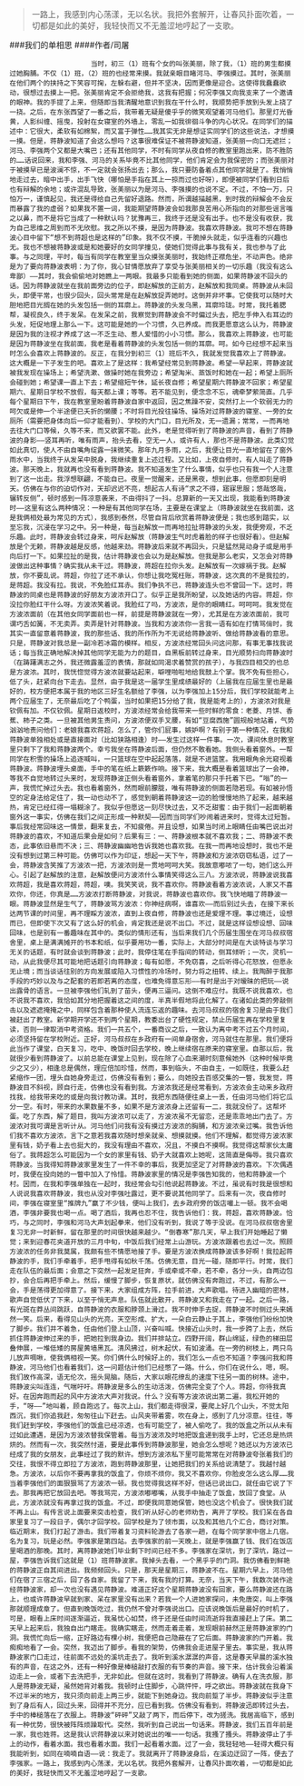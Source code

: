 > 一路上，我感到内心荡漾，无以名状。我把外套解开，让春风扑面吹着，一切都是如此的美好，我轻快而又不无羞涩地哼起了一支歌。

###我们的单相思
####作者/司屠

						当时，初三（1）班有个女的叫张美丽，除了我，（1）班的男生都摸过她胸脯。不仅（1）班，（2）班的也经常来摸。我就亲眼目睹河马、李强摸过。其时，张美丽在他们两个的挟持之下笑容可掬，左躲右避，但并不坚决，因而更像是迎合。这使得我蠢蠢欲动，很想过去摸上一把。张美丽肯定不会拒绝我，这我有把握；何况李强又向我支来了一个邀请的眼神。我的手提了上来，但随即当我清醒地意识到我在干什么时，我顺势把手放到头发上挠了一挠。之后，在东张西望了一番之后，我带着无疑是傻乎乎的微笑观望着河马他们。那里灯光昏黄，人影纠缠、摇曳，投射在女寝室的外墙上，零乱一如我徘徊斗争的内心状况。在同学们的描述中：它很大，柔软有如棉絮，而又富于弹性……我其实无非是想证实同学们的这些说法，才想摸一摸。但是，蒋静波知道了会这么想吗？这事很难保证不被蒋静波知道，张美丽一向口无遮拦；河马、李强两个又都是大嘴巴；还有其他同学，不时有同学从夜自修的教室里跑出来，防不胜防的……话说回来，我和李强、河马的关系毕竟不比其他同学，他们肯定会为我保密的；而张美丽对于被摸早已是波澜不惊，不一定就会张扬出去；那么，我只要防备着点其他同学就是了。我悄悄地走过去，暗中出手，出手飞快（哪怕是手指在其上一掠而过也好呀），即便被同学们看到日后也有辩解的余地；或许混乱导致，张美丽以为是河马、李强摸的也说不定。不过，不怕一万，只怕万一，谨慎起见，我还是得给自己先留好退路。然而，所谓越描越黑，到时我的辩解会不会反而暴露了我的虚弱？如果我不置一词，我能期望蒋静波会如我那良苦用心所指向的对那些谣言嗤之以鼻，而不是将它当成了一种默认吗？犹豫再三，我终于还是没有出手。也不是没有收获，我为自己思维之周到而不无欣慰。我之所以不摸，是因为蒋静波。我喜欢蒋静波。我可不想在蒋静波心目中留下“想不到蒋超也是这样的”印象。我不仅不摸，干脆掉头就走，似乎连看的兴趣也无。我也不想被蒋静波或是和她要好的女同学撞见，使她们觉得此事与我有关，我也参与了此事。与之同理，平时，每当有同学在教室里当众摸张美丽时，我始终正襟危坐，不动声色。绝非是为了要向蒋静波表明：为了你，我心甘情愿放弃了享受与张美丽相关的一切乐趣（我没有这么卑鄙）——其时，我会偷偷地对她瞧上一两眼。我最多只能看到她的侧面，如果蒋静波不回头的话。因为蒋静波就坐在我前面旁边的位子，即赵解放的正前方，赵解放和我同桌。蒋静波从未回头，即便平常，也很少回头，回头常常是在赵解放捉弄她时。这倒并非坏事。它使我可以随时大胆地把目光搁在她的头发包括一侧的耳廓上。蒋静波的头发乌黑，耳廓玲珑。时常，我托着腮帮，凝视良久，终于发呆。在发呆之前，我察觉到蒋静波会不时偏过头去，把左手伸入右耳边的头发，短促地理上那么一下。这可能是她的一个习惯，久已养成。而我更愿意这么认为，蒋静波是因为我的注视才养成了这一不乏生动、惹人爱惜的小小习惯。那么，我喜欢上蒋静波，也可能是因为蒋静波坐在我前面，我老是看着蒋静波的头发包括一侧的耳廓。呵。如今已经想不起来当时怎么会喜欢上蒋静波的。反正，在我分到初三（1）班后不久，我就发觉我喜欢上了蒋静波。这大概是一下子发生的吧。喜欢上了是这样：我希望经常见到蒋静波。希望一早起来，蒋静波就被我发现在操场上；希望洗漱、做操时她在我旁边；希望淘米、蒸饭时和她在一起；希望上厕所会碰到她；希望课一直上下去；希望缩短午休，延长夜自修；希望星期六蒋静波不回家；希望星期六、星期日学校不放假，每天都上课；等等。若不能见到，便念念不忘，魂牵梦萦简直。几乎每个星期日下午，我在教室里盼着蒋静波自家中返回，因之焦躁不安，突然打上一个软弱无力的呵欠或是伸一个半途便已夭折的懒腰；不时将目光投往操场、操场对过蒋静波的寝室、一旁的女厕所（需要把身体向后一仰才能看到）、学校的大门口，目光所及，无一遗漏；常常，一而再地去往大门口等候，久等不来，而又欲罢不能。此外，老是觉得听到了蒋静波的声音，看到了蒋静波的身影——竖耳再听，唯有雨声，抬头去看，空无一人，或许有人，那也不是蒋静波。此类幻觉如此真切，使人不由自嘴角绽露一抹微笑。那年九月多雨，之后，我便让目光一直地留在了窗外雨水中，当我终于从发呆中脱身，我继续重复上述过程。又比如，上夜自修时，有人叫走了蒋静波。那天晚上，我就再也没有看到蒋静波。我不知道发生了什么事情，似乎也只有我一个人注意到了这一出走。我浮想联翩，不能自已。夜里一觉醒来，还是黑夜，想到此事，但愿即刻是明天。仿佛在与你的迫切作对，天却迟迟不亮，想起古人有诗“求之不得，寤寐思服；悠哉悠哉，辗转反侧”，顿时感到一阵凉意袭来，不由得抖了一抖。总算新的一天又出现，我能看到蒋静波时——这里有这么两种情况：一种是有其他同学在场，主要是在课堂上（蒋静波就坐在我前面，这是我俩相处最为常见的方式），我感到泰然，尽管自背后欣赏着蒋静波便是；我也感到踏实，以至忘我，沉浸在学习之中。另一种是，每当赵解放一而再地拉扯蒋静波的头发，我便旁观，不乏乐趣。此时，蒋静波会转过身来，呵斥赵解放（蒋静波生气时虎着脸的样子也很好看）。但赵解放是个无赖，蒋静波越是反感，他越来劲。蒋静波后来就不再回头，只是猛然晃动身子或是用手向后打一下。如果拉扯的是我，估计蒋静波也会以为是赵解放。但我是那么老实，又怎会对蒋静波做出这种事情？确实我从未干过。蒋静波，蒋超在拉你头发。赵解放有一次嫁祸于我。赵解放，你不要乱说。蒋超，你拉了还不承认，你想让我吃冤枉账，蒋静波，这次真的不是我拉的，是蒋超。我没有拉。我说，不免脸红耳赤。我们争执不已，蒋静波连头也不曾回一下。这时，蒋静波的同桌也是蒋静波的好朋友方波浓开口了。似乎正是我所盼望，以及她话的内容。蒋超，你没拉你脸红干什么呀。方波浓笑着说。我脸红了吗，方波浓，是你的眼睛红。呵呵呵。我发觉在方波浓面前（在其他女同学面前也一样，前提是蒋静波就在一旁），尤其是在方波浓面前，我可谓巧舌如簧，不无卖弄。卖弄是针对蒋静波。当我和方波浓你一言我一语有如在打情骂俏时，我其实一直留意着蒋静波，我的那些话、我的所作所为不无说给蒋静波听、做给蒋静波看的意思。只是，蒋静波对我总是一副冷若冰霜的模样。相反，方波浓经常回头问这问那，有事无事找我说话；每当我正确地解决掉其他同学无能为力的题目，自黑板前转过身来，目光顺势扫向蒋静波时（在踌躇满志之外，我还微露羞涩的表情，那就如同渴求着赞赏的孩子），与我四目相交的也总是方波浓。其时，我恍惚觉得方波浓就要站起来，噼哩啪啦地给我鼓上个掌。我不免有些担心，低了头，赶紧向台下走去。显然，由于我是这一届学生里成绩最好的（上届我在应届生里也是最好的，校方便把本属于我的地区三好生名额给了李强，以为李强加上15分后，我们学校就能考上两个应届生了，无奈最后吃了个鸭蛋，当时如果把15分给了我，我是能考上的），方波浓对我是钦佩有加。不仅钦佩。星期日返校时，方波浓经常会给我带来一些时鲜的零食：老菱、月饼、香蕉、柿子之类。一旦被其他男生责问，方波浓便双手叉腰，有如“豆腐西施”圆规般地站着，气势汹汹地责问他们：老娘我喜欢蒋超，怎么了，管你们屁事，嫉妒啊？有别于第一种情况，在我和蒋静波单独相处或是直接面对（比如狭路相逢）时——发生过这样一件事。一次，课间休息时教室里只剩下了我和蒋静波两个。幸亏我坐在蒋静波后面，但仍然不敢看她。我侧头看着窗外。一帮同学在积雪的操场上追逐喊叫，一只篮球在空中起起落落，就是不进篮筐。我用眼角余光窥视着蒋静波。蒋静波埋头桌面，手中的笔在纸上簌簌作响。接下来，我大概是看着篮球出了一会神，等我不自觉地转过头来时，发现蒋静波正侧头看着窗外，拿着笔的那只手托着下巴。“嗡”的一声，我慌忙掉过头去。我也看着窗外，然而眼前朦胧，唯有蒋静波的侧面若隐若现。有如被孙悟空的定身法给定住了，我一动也动不了，感觉到朝着蒋静波这一边的脸慢慢地热了起来，越来越热，肯定已经红得一塌糊涂了。我似乎但愿这一刻尽快过去，又不乏甜蜜：由于我们一起面朝着窗外这一事实，仿佛在我们之间正形成一种默契——因而当同学们吵闹着进来时，觉得太过短暂。事后我经常回味这一情景，翻来复去，不知疲倦。并且设想，如果当时闭上眼睛任由嘴巴说出对蒋静波的喜欢，不知道后果会是如何？后果有三：一、蒋静波根本就不喜欢我；二、蒋静波不表态，此事依旧悬而不决；三、蒋静波幽幽地告诉我她也喜欢我。在我一而再地设想时，我也不是没有想到过第三种可能。仿佛可以作为印证，想起一天下午，蒋静波和方波浓窃窃私语，过了一会，蒋静波含笑推了方波浓一把，方波浓则是一贯地呵呵大笑。我故意嘟哝了一句，她们这么开心。引起了赵解放的注意，赵解放便问方波浓什么事情笑得这么三八。方波浓说，蒋静波说我喜欢蒋超，我是喜欢蒋超，蒋超，噢。我笑笑说，我不喜欢你。蒋静波看着方波浓说，人家又不喜欢你，你还，你真是……方波浓打断蒋静波，对我说，蒋静波也喜欢你。我飞快地瞄了蒋静波一眼。蒋静波显然是生气了，蒋静波骂方波浓：你神经病啊，谁喜欢——而后别过头去，在接下来长达两节课的时间里，再不理睬方波浓，直到上夜自修，蒋静波也还是爱理不理。事过境迁，设想而已，但即使下次又有了这么好的机会，肯定我还是说不出口。不过，就是这样设想设想、回味回味，也是别有一番趣味在其中的。类似的情形还有，当后来我们几个历届生围坐在河马叔叔宿舍里，桌上是满满摊开的书本和纸，似乎要用功一番，实际上，大部分时间是在大谈特谈与学习无关的话题，有时就会谈到蒋静波；此时，我停住笔在手指间的转动，侧耳倾听；一次，灵机一动，从此我便尽其可能地把话题引向蒋静波；每有如愿，不免窃喜，之后听得心花怒放，但愿永无止境；而当谈话往别的方向发展或陷入习惯性的冷场时，努力将之扭转、续上。我陶醉于我那手段的巧妙以及与之配套的若即若离的态度，也难免得意忘形——有时是出于对暧昧的把玩——说出露骨的语言。一旦被李强他们轧到了苗头，便再三逼问。这倒不难应付。我既不说我喜欢，也不说我不喜欢，我恰如其分地把握着这之间的度，半真半假地将此化解了。在诸如此类的旁敲侧击以及遮遮掩掩之中，同样包含着那种使人流连忘返的趣味。去河马叔叔的宿舍复习是由于我们被赶出了教室。新学期开学还不到两个星期，教委出台了硬性规定，禁止历届生再在学校里复读，否则一律取消中考资格。我们一共五个，一番商议之后，一致认为离中考不过五个月时间，必须坚持留在学校附近。正好，河马叔叔在乡政府有一间单身宿舍，河马就住在那里。我们便将此当作了课堂，白天复习，吃中、晚饭时回去学校，晚上继续宿在原来的寝室里。自那以后，我就很少看到蒋静波了。以前总能在课堂上见到，现在除了心血来潮时刻意候她外（这种时候毕竟少之又少），相逢总是偶然，理应倍加珍惜，然而，事到临头，不由自主，一如既往，我要么赶紧缩作一团，埋头自她身旁走过，仿佛没有看到；要么，向她投去百感交集的一瞥，我发觉，蒋静波目不斜视，顾自行走，仿佛也没有看到我。方波浓我还是经常看到，方波浓会主动来乡政府找我，给我带来吃的或是向我讨教功课。其时，我把东西随便往桌上一丢，任由河马他们将它瓜分一空。有时，带来的水果数量不多，如果不是方波浓身上还留有一二，我就没份了。这帮坏蛋。吃了东西，解了题目，我叫方波浓可以走了，方波浓虽不无留恋，还是乖乖地出门去了。方波浓对我可谓是言听计从。河马他们问我有没有摸过方波浓的胸脯，和方波浓亲过嘴。我告诉他们我不喜欢方波浓，言下之意若我喜欢随时想亲就亲、想摸就摸。他们不理解，都觉得方波浓家里有钱，奶子看上去也挺大的，我没有理由不喜欢，况且，不摸白不摸啊。我觉得这帮家伙太庸俗了。我蒋超怎么可能因为一个女的家里有钱、奶子大就喜欢上她呢，这简直是侮辱。我只喜欢蒋静波。当我得知蒋静波家里发生了一件不幸的事后，我更加坚定了对蒋静波的喜欢。下次偶遇时，我便在投向她的一瞥中加入了怜惜。蒋静波家里的情况是李强告知我的，他和蒋静波一个村。因而，在我和李强单独在一起时，我经常会勾引他说起蒋静波。不过，虽说有时我是很想和人说说我喜欢蒋静波，我也从没对李强吐露过，更不要说其他同学了。后来有一次，夜自修时间，李强在寝室里“推牌九”赢了不少钱，便叫上我们，去乡政府旁的饭店嘬上一顿。我不会喝酒，李强非要我也喝一点。喝了酒后，我再也忍不住，我告诉他们：我，蒋超，喜欢蒋静波。恰巧，与之同时，李强和河马大声划起拳来，他们没有听到，我说了等于没说。在河马叔叔宿舍里复习无非一时新鲜，留在那里的时间很快越来越少。“倒春寒”那几天，早上我们开始睡起了懒觉；来到迎春花夹道开放的三月中旬，中饭后我们经常上山游玩。方波浓跟着也去过一次。照顾方波浓的任务非我莫属，我颇有些不情愿地接了手。要是方波浓换成蒋静波该多好啊！我拉起蒋静波的手，我们手牵着手，把手甩得有如秋千荡。仿佛无意，目光一碰，随即平行。时常，我们走在队伍的最后面；会意之下突然一起发足狂奔，手或牵或不牵，若不牵，各分一头，自两边包抄，会合后再把手牵上。然后，缓慢了脚步，恢复原状，就仿佛没有奔跑过，不过，有那么一会，手是荡得更加得意了。接下来，大家组成方阵，拉手前进，大声歌唱。待进入幽暗的密林，歌声自觉低伏了下来，以至于悄无声息。队伍就此散开，蒋静波又和我走在了一起。之后一路，有光斑在莽丛间跳跃，自蒋静波的衣服和脖颈上滑过。我不时伸手去捉，蒋静波不时侧过头来嫣然一笑。后来，看得见山头的光亮，天空形成、扩大，一朵白云静止于其上，李强他们纷纷加快了脚步。我们并不着急，任由他们登上山顶，兴奋叫喊。快接近山头时，我一步跨了上去，然后抓住蒋静波伸过来的手，把她拉到我身边。我们并排站立。四野开阔，群山绵延，绿色的梯田层叠伸展，一堆低矮的房屋黄墙黑瓦。清风拂过，树木起伏，有如波涌。在一旁的树枝上，两只鸟儿放声啁啾，使我俩相视一笑。你们俩什么时候好上的，我们怎么一点也不知道？李强问我和蒋静波，河马他们也看着我们，这一问题估计他们已经憋了一路。什么，你们在说什么，嗯，啊。我们故作高深，语无伦次，摇头晃脑。随后，大家以眼花缭乱的速度下往另一面的树林。途中，蒋静波尖叫连连，气喘吁吁。蒋静波是多么的生动活泼，仿佛完全变了个人。蒋超，你待我真好。在因奔跑而起的风中方波浓大声对我说。什么？没有等方波浓说出第二遍，我松开她的手，“呀——”地叫着，顾自跑远了。每次上山，我们都走得很深，要爬上好几个山头，不觉太阳西沉，我们你追我赶，匆匆往山下赶去。山风夹带着雾，吹在身上，感到了几分凉意。往往，等我们赶到学校，李强他们的饭盒已经凉透，也有可能空了，被人偷吃了。我的饭盒之所以从未有过如此遭遇，是因为方波浓替我保管着。每当方波浓及时地把饭盒递到我手上时，它还总是热烘烘的。然而有一次，我突然忖道，要是此事传到蒋静波那里，她会怎么想呢？她还以为方波浓已经成了我的女朋友，此事经过了我的默许。想到方波浓私下里可能常常在对蒋静波夸张着我们的交往，我恨不得立即拉了方波浓，跑到蒋静波那里，让她把我们的关系给说清楚了。我越忖越急。方波浓，以后你不要再拿我的饭盒了，你烦不烦你，我又不喜欢你，你脸皮怎么这么厚……我当着李强他们的面狠狠骂了方波浓一顿。我也觉得我这样不好，但话已说出口，就任由它说了下去。那我再把它放回去吧。等我骂完，方波浓嘟嘟嘴，从我手中抽走了饭盒，放回了食堂。从此，方波浓就没有再拿过我的饭盒。不过，即便我同意她保管，她也没这个机会了。很快我们就不再上山。有传言说上面要来突击检查，我们听从好心的老师劝告，离开了学校。我们呆在各自家里复习了一段日子，偶尔才回学校。回学校是为了领市面，以及和其他几个汇合，商讨对策。临近期末，我们打起了游击。我们带着复习资料轮游去了各家一趟，在每个同学家中宿上几宿。名为复习，玩是必然。李强家是第四站。去李强家的前一天晚上，就是李强赢了钱、我们在饭店里喝酒的那晚。其时，离蒋静波她们毕业剩下时间已经不多。李强家在深坑，到了深坑，路过一屋，李强告诉我们这就是（1）班蒋静波家。我掉头去看，一个黑乎乎的门洞。我仿佛看到鲜艳的蒋静波正自其间进出。我频频回头。只是，那天是星期三，蒋静波不在。星期六早上，河马他们在宿了三宿之后，回了各自家。我留了下来，我有我的打算。无奈，当天下午，我数次装作途经蒋静波家，却一次也没有遇见蒋静波。难道正好这个星期蒋静波没有回家，要么蒋静波还在路上，也或许蒋静波早就到家、呆在家里没有出来？若我一个人进她家探问，未免唐突，叫上李强那就顺理成章了。但直到晚饭吃过，我仍然不曾对李强说出口。应该说晚饭后是最好的时机了，可是，眼看上床时间逐渐逼近，我虽忧心如焚，终于还是任由时间流逝将我直接赶上了床。第二天早上起来后，我独自出门瞎走。我确实瞎走，然而走着走着，发现眼前赫然正是蒋静波家的门洞。我慌忙向后一缩，正好路边有棵小树，我便把自己隐蔽在了它后面。蒋静波家的门开着。我痴痴地看了一会。突然，我迈出了脚步。看我的架势，仿佛我会走进屋子里去。事实是，我从蒋静波家门口走过，往前面不远处的溪坑走去了。我听到溪水潺潺的声音，这是春天早晨的溪水独有的声音，在这之外，还有一种好像是棒槌敲打衣服的有节奏的声音。接下来，估计我会沿着溪边走上一会，或者下去洗把手，无非如此。但就在这时，我看到了蒋静波。确有人在洗衣服，那人是蒋静波无疑，虽然她背对着我。我顿时止住脚步，心跳怦怦，呼之欲出。蒋静波就在我身下不过半米的地方，我只须向前走上两三步，就能下到她身边。我向前踅了半步。蒋静波似乎注意到了身后有人，回过头来，回得并不充分，应已看到我。仿佛没有看到，蒋静波迅即转过头去，手中的棒槌落在了衣服上。蒋静波“砰砰”又敲了两下，而后停下，改为搓洗。我居高临下，感到有一种优势，很快被阵阵烦躁取代。突然，我听到自己说出一句话来。蒋静波，我们五百年前是一家，我也姓蒋。这是我认识蒋静波以来对她说出的唯一一句话。我搔了搔头。蒋静波停止了手上的动作，看着水面。我也看着水面。我们一起看着水面。过了一会，我轻轻地——轻得大概只有我能听到，如同在喃喃自语——说：我走了。我就离开了蒋静波身后，在溪边迂回了一阵，便去了李强家。一路上，我感到内心荡漾，无以名状。我把外套解开，让春风扑面吹着，一切都是如此的美好，我轻快而又不无羞涩地哼起了一支歌。			  		